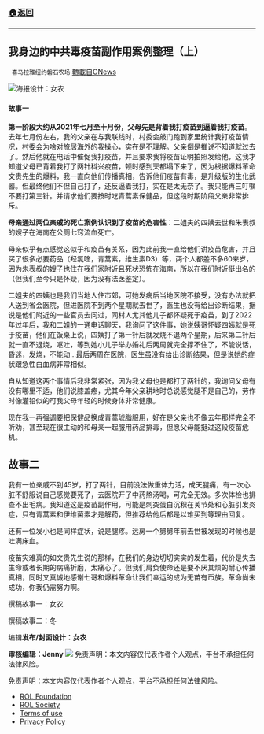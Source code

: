 ###  [:house:返回](README.md)
---


## 我身边的中共毒疫苗副作用案例整理（上）
` 喜马拉雅纽约磐石农场` [轉載自GNews](https://gnews.org/zh-hans/2636474/)

![](https://assets.gnews.org/wp-content/uploads/2022/06/IMG_4985_1654064571.jpg)海报设计：女农 
#### **故事一**
 
**第一阶段大约从2021年七月至十月份，父母先是背着我打疫苗到逼着我打疫苗**。去年七月份左右，我的父亲在与我联线时，村委会敲门跑到家里统计我打疫苗情况，村委会为啥对旅居海外的我操心，实在是不理解。父亲倒是推说不知道就过去了。然后他就在电话中催促我打疫苗，并且要求我将疫苗证明拍照发给他，这我才知道父母已背着我打了两针科兴疫苗，顿时感到天都塌下来了，因为根据爆料革命文贵先生的爆料，我一直向他们传播真相，告诉他们疫苗有毒，是升级版的生化武器。但最终他们不但自己打了，还反逼着我打，实在是太无奈了。我只能再三叮嘱不要打第三针。并请求他们要按时吃青蒿素保健品，但这段时期阶段父亲非常排斥。
 
**母亲通过两位亲戚的死亡案例认识到了疫苗的危害性**：二姐夫的四姨去世和朱表叔的嫂子在海南在公厕七窍流血死亡。
 
母亲似乎有点感觉这似乎和疫苗有关系，因为此前我一直给他们讲疫苗危害，并且买了很多必要药品（羟氯喹，青蒿素，维生素D3）等，两个人都差不多60来岁，因为朱表叔的嫂子也住在我们家附近且死状恐怖在海南，所以在我们附近挺出名的（但我们至今只是怀疑，因为没有法医鉴定）。
 
二姐夫的四姨也是我们当地人住市郊，可她发病后当地医院不接受，没有办法就把人送到省会医院，但进医院不到两个星期就去世了，医生也没有给出诊断结果，据说是他们附近的一些官员去问过，同村人尤其他儿子都怀疑死于疫苗，到了2022年过年后，我和二姐的一通电话聊天，我询问了这件事，她说姨哥怀疑四姨就是死于疫苗，他们在饭桌上说，四姨打了第一针后就发烧不退两个星期，后来第二针后就一直不退烧，呕吐，等到她小儿子举办婚礼后两周就完全撑不住了，不能说话，昏迷，发烧，不能动…最后两周在医院，医生虽没有给出诊断结果，但是说她的症状跟急性白血病非常相似。
 
自从知道这两个事情后我非常紧张，因为我父母也是都打了两针的，我询问父母有没有哪里不适，他们说膝盖疼，尤其今年父亲耕地时总说感觉腿不是自己的，劳作时像灌铅似的可我父母年轻的时候身体非常健康。
 
现在我一再强调要把保健品换成青蒿琥脂服用，好在是父亲也不像去年那样完全不听劝，甚至现在很主动的和母亲一起服用药品排毒，但愿父母能挺过这段疫苗危机。
 
## **故事二**
 
我有一位亲戚不到45岁，打了两针，目前没法做重体力活，成天腿痛，有一次心脏不舒服说自己感觉要死了，去医院开了中药熬汤喝，可完全无效。多次体检也排查不出毛病。我知道这是疫苗副作用，可能是刺突蛋白沉积在关节处和心脏引发炎症，只有青蒿素和伊维菌素才是解药，但推荐给他后都是以难买到等理由回复。
 
还有一位发小也是同样症状，说是腿疼。远房一个舅舅年前去世被发现的时候也是吐满床血。
 
疫苗灾难真的如文贵先生说的那样，在我们的身边切切实实的发生着，代价是失去生命或者长期的病痛折磨，太痛心了。但我们肩负使命还是要不厌其烦的耐心传播真相，同时又真诚地感谢七哥和爆料革命让我们幸运的成为无苗有币族。革命尚未成功，你我仍需努力啊。
 
撰稿故事一：女农
 
撰稿故事二：冬
 
编辑**发布/封面设计：女农**
 
**审核编辑：Jenny**
 ![](https://assets.gnews.org/wp-content/uploads/2022/05/二维码-4_1653329880.jpg) 
免责声明：本文内容仅代表作者个人观点，平台不承担任何法律风险。

免责声明：本文内容仅代表作者个人观点，平台不承担任何法律风险。
  
- [ROL Foundation](https://rolfoundation.org/)
- [ROL Society](https://rolsociety.org/)
- [Terms of use](https://gnews.org/terms-of-use-3/)
- [Privacy Policy](https://gnews.org/privacy-policy/)
